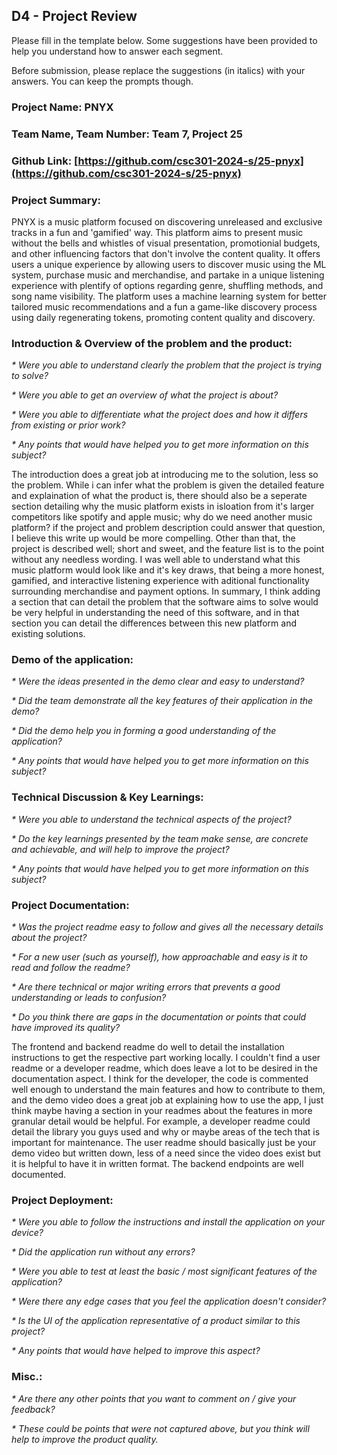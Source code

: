 ## D4 - Project Review

Please fill in the template below. Some suggestions have been provided to help you understand how to answer each segment.

Before submission, please replace the suggestions (in italics) with your answers. You can keep the prompts though.

### Project Name: PNYX
### Team Name, Team Number: Team 7, Project 25
### Github Link: [https://github.com/csc301-2024-s/25-pnyx](https://github.com/csc301-2024-s/25-pnyx)

### Project Summary:
PNYX is a music platform focused on discovering unreleased and exclusive tracks in a fun and 'gamified' way. This platform aims to present music without the bells and whistles of visual presentation, promotionial budgets, and other influencing factors that don't involve the content quality. It offers users a unique experience by allowing users to discover music using the ML system, purchase music and merchandise, and partake in a unique listening experience with plentify of options regarding genre, shuffling methods, and song name visibility. The platform uses a machine learning system for better tailored music recommendations and a fun a game-like discovery process using daily regenerating tokens, promoting content quality and discovery.

### Introduction & Overview of the problem and the product:
_* Were you able to understand clearly the problem that the project is trying to solve?_

_* Were you able to get an overview of what the project is about?_

_* Were you able to differentiate what the project does and how it differs from existing or prior work?_

_* Any points that would have helped you to get more information on this subject?_

The introduction does a great job at introducing me to the solution, less so the problem. While i can infer what the problem is given the detailed feature and explaination of what the product is, there should also be a seperate section detailing why the music platform exists in isloation from it's larger competitors like spotify and apple music; why do we need another music platform? if the project and problem description could answer that question, I believe this write up would be more compelling. Other than that, the project is described well; short and sweet, and the feature list is to the point without any needless wording. I was well able to understand what this music platform would look like and it's key draws, that being a more honest, gamified, and interactive listening experience with aditional functionality surrounding merchandise and payment options. In summary, I think adding a section that can detail the problem that the software aims to solve would be very helpful in understanding the need of this software, and in that section you can detail the differences between this new platform and existing solutions. 


### Demo of the application:
_* Were the ideas presented in the demo clear and easy to understand?_

_* Did the team demonstrate all the key features of their application in the demo?_

_* Did the demo help you in forming a good understanding of the application?_

_* Any points that would have helped you to get more information on this subject?_

### Technical Discussion & Key Learnings:
_* Were you able to understand the technical aspects of the project?_

_* Do the key learnings presented by the team make sense, are concrete and achievable, and will help to improve the project?_

_* Any points that would have helped you to get more information on this subject?_

### Project Documentation:
_* Was the project readme easy to follow and gives all the necessary details about the project?_

_* For a new user (such as yourself), how approachable and easy is it to read and follow the readme?_

_* Are there technical or major writing errors that prevents a good understanding or leads to confusion?_

_* Do you think there are gaps in the documentation or points that could have improved its quality?_

The frontend and backend readme do well to detail the installation instructions to get the respective part working locally. I couldn't find a user readme or a developer readme, which does leave a lot to be desired in the documentation aspect. I think for the developer, the code is commented well enough to understand the main features and how to contribute to them, and the demo video does a great job at explaining how to use the app, I just think maybe having a section in your readmes about the features in more granular detail would be helpful. For example, a developer readme could detail the library you guys used and why or maybe areas of the tech that is important for maintenance. The user readme should basically just be your demo video but written down, less of a need since the video does exist but it is helpful to have it in written format. The backend endpoints are well documented. 

### Project Deployment:
_* Were you able to follow the instructions and install the application on your device?_

_* Did the application run without any errors?_

_* Were you able to test at least the basic / most significant features of the application?_

_* Were there any edge cases that you feel the application doesn't consider?_

_* Is the UI of the application representative of a product similar to this project?_

_* Any points that would have helped to improve this aspect?_

### Misc.:
_* Are there any other points that you want to comment on / give your feedback?_

_* These could be points that were not captured above, but you think will help to improve the product quality._
